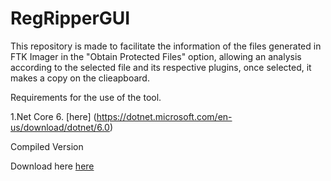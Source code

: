 # RegRipperGUI
This repository is made to facilitate the information of the files generated in FTK Imager in the "Obtain Protected Files" option, allowing an analysis according to the selected file and its respective plugins, once selected, it makes a copy on the clieapboard.

Requirements for the use of the tool.

1.Net Core 6. [here] (https://dotnet.microsoft.com/en-us/download/dotnet/6.0)

Compiled Version

Download here [here](deploy/deploy.zip)
